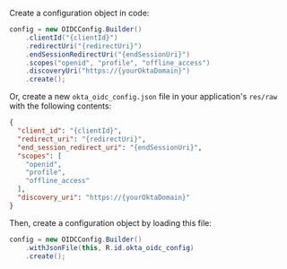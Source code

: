 Create a configuration object in code:

```java
config = new OIDCConfig.Builder()
    .clientId("{clientId}")
    .redirectUri("{redirectUri}")
    .endSessionRedirectUri("{endSessionUri}")
    .scopes("openid", "profile", "offline_access")
    .discoveryUri("https://{yourOktaDomain}")
    .create();
```

Or, create a new `okta_oidc_config.json` file in your application's `res/raw` with the following contents:

```json
{
  "client_id": "{clientId}",
  "redirect_uri": "{redirectUri}",
  "end_session_redirect_uri": "{endSessionUri}",
  "scopes": [
    "openid",
    "profile",
    "offline_access"
  ],
  "discovery_uri": "https://{yourOktaDomain}"
}
```

Then, create a configuration object by loading this file:

```java
config = new OIDCConfig.Builder()
    .withJsonFile(this, R.id.okta_oidc_config)
    .create();
```
